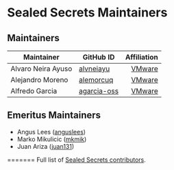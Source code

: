 # Sealed Secrets Maintainers

## Maintainers

| Maintainer         | GitHub ID                                           |                              Affiliation |
| ------------------ | --------------------------------------------------- | ---------------------------------------: |
| Alvaro Neira Ayuso | [alvneiayu](https://github.com/alvneiayu)           | [VMware](https://www.github.com/vmware/) |
| Alejandro Moreno   | [alemorcuq](https://github.com/alemorcuq)           | [VMware](https://www.github.com/vmware/) |
| Alfredo Garcia     | [agarcia-oss](https://github.com/agarcia-oss)       | [VMware](https://www.github.com/vmware/) |

## Emeritus Maintainers

- Angus Lees ([anguslees](https://github.com/anguslees))
- Marko Mikulicic ([mkmik](https://github.com/mkmik))
- Juan Ariza ([juan131](https://github.com/juan131))

=======
Full list of [Sealed Secrets contributors](https://github.com/bitnami-labs/sealed-secrets/graphs/contributors).
